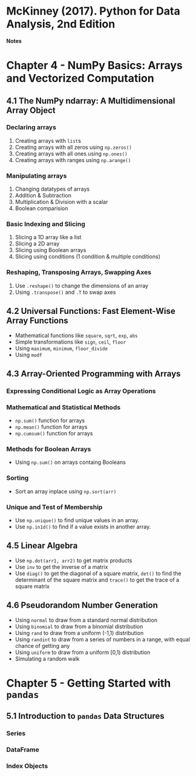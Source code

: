  McKinney (2017). Python for Data Analysis, 2nd Edition
=========
**Notes**

# Chapter 4 - NumPy Basics: Arrays and Vectorized Computation

## 4.1 The NumPy ndarray: A Multidimensional Array Object
### Declaring arrays

1. Creating arrays with `list`s
2. Creating arrays with all zeros using `np.zeros()`
3. Creating arrays with all ones using `np.ones()`
4. Creating arrays with ranges using `np.arange()`

### Manipulating arrays

1. Changing datatypes of arrays
2. Addition & Subtraction
3. Multiplication & Division with a scalar
4. Boolean comparision

### Basic Indexing and Slicing

1. Slicing a 1D array like a list
2. Slicing a 2D array
3. Slicing using Boolean arrays
4. Slicing using conditions (1 condition & multiple conditions)

### Reshaping, Transposing Arrays, Swapping Axes

1. Use `.reshape()` to change the dimensions of an array
2. Using `.transpose()` and `.T` to swap axes

## 4.2 Universal Functions: Fast Element-Wise Array Functions

 * Mathematical functions like  `square`, `sqrt`, `exp`, `abs`
 * Simple transformations like `sign`, `ceil`, `floor`
 * Using `maximum`, `minimum`, `floor_divide`
 * Using `modf`
 
## 4.3 Array-Oriented Programming with Arrays
### Expressing Conditional Logic as Array Operations
### Mathematical and Statistical Methods
 * `np.sum()` function for arrays
 * `np.mean()` function for arrays
 * `np.cumsum()` function for arrays
 
### Methods for Boolean Arrays
 * Using `np.sum()` on arrays containg Booleans
 
### Sorting
 * Sort an array inplace using `np.sort(arr)`
 
### Unique and Test of Membership
 * Use `np.unique()` to find unique values in an array.
 * Use `np.in1d()` to find if a value exists in another array.
 
## 4.5 Linear Algebra
 * Use `np.dot(arr1, arr2)` to get matrix products
 * Use `inv` to get the inverse of a matrix
 * Use `diag()` to get the diagonal of a square matrix, `det()` to find the determinant of the square matrix and `trace()` to get the trace of a square matrix

## 4.6 Pseudorandom Number Generation
 * Using `normal` to draw from a standard normal distribution
 * Using `binomial` to draw from a binomial distribution
 * Using `rand` to draw from a uniform (-1,1) distribution
 * Using `randint` to draw from a series of numbers in a range, with equal chance of getting any
 * Using `uniform` to draw from a uniform \[0,1) distribution
 * Simulating a random walk
 
# Chapter 5 - Getting Started with `pandas`

## 5.1 Introduction to `pandas` Data Structures
### Series
### DataFrame
### Index Objects